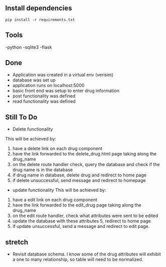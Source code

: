 
## Install dependencies

`pip install -r requirements.txt`

## Tools
 -python
 -sqlite3
 -flask

## Done
 - Application was created in a virtual env (verisim)
 - database was set up
 - application runs on localhost:5000
 - basic front end was setup to enter drug information
 - post functionality was defined
 - read functionality was defined
 
 ## Still To Do
 - Delete functionality

 This will be achieved by:
 1. have a delete link on each drug component
 2. have the link forwarded to the delete_drug.html page taking along the drug_name
 3. on the delete route handler check, query the database and check if the drug name is in the database
 4. if drug name in database, delete drug and redirect to home page
 5. if delete unsuccessful, send message and redirect to homepage

 - update functionality
 This will be achieved by:
 1. have a edit link on each drug component
 2. have the link forwarded to the edit_drug page taking along the drug_name
 3. on the edit route handler, check what attributes were sent to be edited
 4. update the database with these attributes
 5, redirect to home page
 6. if update unsuccessful, send a message and redirect to edit page.


 ## stretch
  - Revisit database schema. I know some of the drug attributes will exhibit a one to many relationship, so table will need to be normalized.

